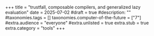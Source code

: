 +++
title = "trustfall, composable compilers, and generalized lazy evaluation"
date = 2025-07-02
#draft = true
#description: ""
#taxonomies.tags = []
taxonomies.computer-of-the-future = ["7"]
#extra.audience = "everyone"
#extra.unlisted = true
extra.stub = true
extra.category = "tools"
+++

